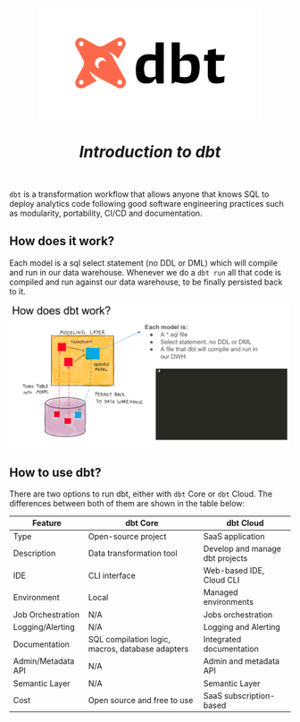 <br />
<div align="center">
  <a href="#">
    <img src="./assets/dbt.png" alt="dbt"  height="200">
  </a>

<h1 align = "center">
<b><i>Introduction to dbt</i></b>
</h1>

  <p align="center">
  </p>
</div>
<br />

`dbt` is a transformation workflow that allows anyone that knows SQL to deploy
analytics code following good software engineering practices such as modularity,
portability, CI/CD and documentation.

## How does it work?

Each model is a sql select statement (no DDL or DML) which will compile and run
in our data warehouse. Whenever we do a `dbt run` all that code is compiled and run against our
data warehouse, to be finally persisted back to it.

![](assets/dbt_work.png)

## How to use dbt?

There are two options to run dbt, either with `dbt` Core or `dbt` Cloud. The differences between both of them
are shown in the table below:

| Feature            | dbt Core                                         | dbt Cloud                       |
|--------------------|--------------------------------------------------|---------------------------------|
| Type               | Open-source project                              | SaaS application                |
| Description        | Data transformation tool                         | Develop and manage dbt projects |
| IDE                | CLI interface                                    | Web-based IDE, Cloud CLI        |
| Environment        | Local                                            | Managed environments            |
| Job Orchestration  | N/A                                              | Jobs orchestration              |
| Logging/Alerting   | N/A                                              | Logging and Alerting            |
| Documentation      | SQL compilation logic, macros, database adapters | Integrated documentation        |
| Admin/Metadata API | N/A                                              | Admin and metadata API          |
| Semantic Layer     | N/A                                              | Semantic Layer                  |
| Cost               | Open source and free to use                      | SaaS subscription-based         |

